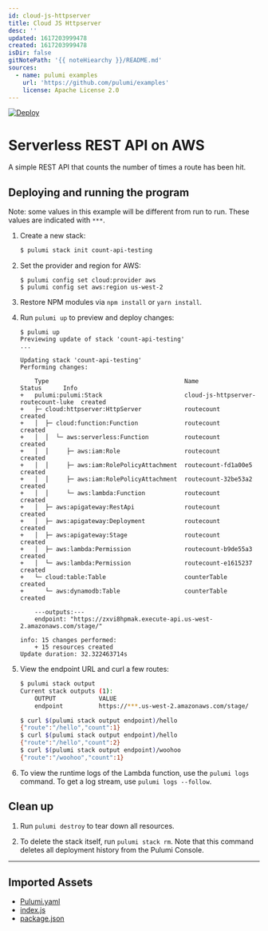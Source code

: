 ```yaml
---
id: cloud-js-httpserver
title: Cloud JS Httpserver
desc: ''
updated: 1617203999478
created: 1617203999478
isDir: false
gitNotePath: '{{ noteHiearchy }}/README.md'
sources:
  - name: pulumi examples
    url: 'https://github.com/pulumi/examples'
    license: Apache License 2.0
---
```

[![Deploy](https://get.pulumi.com/new/button.svg)](https://app.pulumi.com/new)

# Serverless REST API on AWS

A simple REST API that counts the number of times a route has been hit.

## Deploying and running the program

Note: some values in this example will be different from run to run.  These values are indicated
with `***`.

1. Create a new stack:

   ```bash
   $ pulumi stack init count-api-testing
   ```

2. Set the provider and region for AWS:

   ```
   $ pulumi config set cloud:provider aws
   $ pulumi config set aws:region us-west-2
   ```

3. Restore NPM modules via `npm install` or `yarn install`.

4. Run `pulumi up` to preview and deploy changes:

   ```
   $ pulumi up
   Previewing update of stack 'count-api-testing'
   ...

   Updating stack 'count-api-testing'
   Performing changes:

       Type                                      Name                                 Status      Info
   +   pulumi:pulumi:Stack                       cloud-js-httpserver-routecount-luke  created
   +   ├─ cloud:httpserver:HttpServer            routecount                           created
   +   │  ├─ cloud:function:Function             routecount                           created
   +   │  │  └─ aws:serverless:Function          routecount                           created
   +   │  │     ├─ aws:iam:Role                  routecount                           created
   +   │  │     ├─ aws:iam:RolePolicyAttachment  routecount-fd1a00e5                  created
   +   │  │     ├─ aws:iam:RolePolicyAttachment  routecount-32be53a2                  created
   +   │  │     └─ aws:lambda:Function           routecount                           created
   +   │  ├─ aws:apigateway:RestApi              routecount                           created
   +   │  ├─ aws:apigateway:Deployment           routecount                           created
   +   │  ├─ aws:apigateway:Stage                routecount                           created
   +   │  ├─ aws:lambda:Permission               routecount-b9de55a3                  created
   +   │  └─ aws:lambda:Permission               routecount-e1615237                  created
   +   └─ cloud:table:Table                      counterTable                         created
   +      └─ aws:dynamodb:Table                  counterTable                         created

       ---outputs:---
       endpoint: "https://zxvi8hpmak.execute-api.us-west-2.amazonaws.com/stage/"

   info: 15 changes performed:
       + 15 resources created
   Update duration: 32.322463714s
   ```

5. View the endpoint URL and curl a few routes:

   ```bash
   $ pulumi stack output
   Current stack outputs (1):
       OUTPUT            VALUE
       endpoint          https://***.us-west-2.amazonaws.com/stage/

   $ curl $(pulumi stack output endpoint)/hello
   {"route":"/hello","count":1}
   $ curl $(pulumi stack output endpoint)/hello
   {"route":"/hello","count":2}
   $ curl $(pulumi stack output endpoint)/woohoo
   {"route":"/woohoo","count":1}
   ```

6. To view the runtime logs of the Lambda function, use the `pulumi logs` command. To get a log stream, use `pulumi logs --follow`.

## Clean up

1. Run `pulumi destroy` to tear down all resources.

2. To delete the stack itself, run `pulumi stack rm`. Note that this command deletes all deployment history from the Pulumi Console.

* * *

## Imported Assets

- [Pulumi.yaml](/assets/pulumi.yaml)
- [index.js](/assets/index.js)
- [package.json](/assets/package.json)

